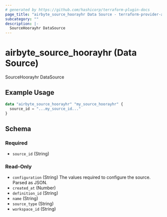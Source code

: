 ```yaml
---
# generated by https://github.com/hashicorp/terraform-plugin-docs
page_title: "airbyte_source_hoorayhr Data Source - terraform-provider-airbyte"
subcategory: ""
description: |-
  SourceHoorayhr DataSource
---
```


# airbyte_source_hoorayhr (Data Source)

SourceHoorayhr DataSource

## Example Usage

```terraform
data "airbyte_source_hoorayhr" "my_source_hoorayhr" {
  source_id = "...my_source_id..."
}
```

<!-- schema generated by tfplugindocs -->
## Schema

### Required

- `source_id` (String)

### Read-Only

- `configuration` (String) The values required to configure the source. Parsed as JSON.
- `created_at` (Number)
- `definition_id` (String)
- `name` (String)
- `source_type` (String)
- `workspace_id` (String)
